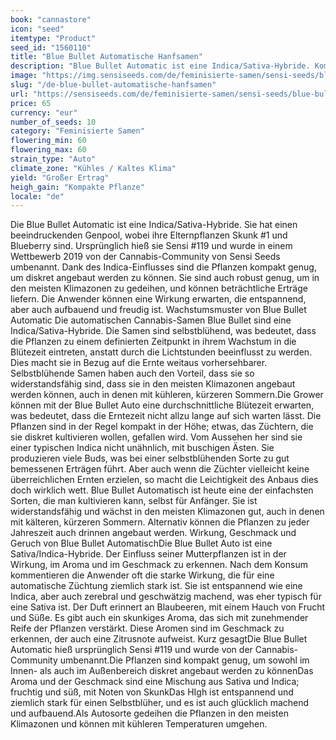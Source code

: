 ```yaml
---
book: "cannastore"
icon: "seed"
itemtype: "Product"
seed_id: "1560110"
title: "Blue Bullet Automatische Hanfsamen"
description: "Blue Bullet Automatic ist eine Indica/Sativa-Hybride. Kompakte Sorte, die gute Erträge bietet. Die Wirkung ist stark, entspannt und macht glücklich."
image: "https://img.sensiseeds.com/de/feminisierte-samen/sensi-seeds/blue-bullet-automatisch-image.png"
slug: "/de-blue-bullet-automatische-hanfsamen"
url: "https://sensiseeds.com/de/feminisierte-samen/sensi-seeds/blue-bullet-automatisch?a_aid=cannastore"
price: 65
currency: "eur"
number_of_seeds: 10
category: "Feminisierte Samen"
flowering_min: 60
flowering_max: 60
strain_type: "Auto"
climate_zone: "Kühles / Kaltes Klima"
yield: "Großer Ertrag"
heigh_gain: "Kompakte Pflanze"
locale: "de"
---
```

Die Blue Bullet Automatic ist eine Indica/Sativa-Hybride. Sie hat einen beeindruckenden Genpool, wobei ihre Elternpflanzen Skunk #1 und Blueberry sind. Ursprünglich hieß sie Sensi #119 und wurde in einem Wettbewerb 2019 von der Cannabis-Community von Sensi Seeds umbenannt. Dank des Indica-Einflusses sind die Pflanzen kompakt genug, um diskret angebaut werden zu können. Sie sind auch robust genug, um in den meisten Klimazonen zu gedeihen, und können beträchtliche Erträge liefern. Die Anwender können eine Wirkung erwarten, die entspannend, aber auch aufbauend und freudig ist. Wachstumsmuster von Blue Bullet Automatic Die automatischen Cannabis-Samen Blue Bullet sind eine Indica/Sativa-Hybride. Die Samen sind selbstblühend, was bedeutet, dass die Pflanzen zu einem definierten Zeitpunkt in ihrem Wachstum in die Blütezeit eintreten, anstatt durch die Lichtstunden beeinflusst zu werden. Dies macht sie in Bezug auf die Ernte weitaus vorhersehbarer. Selbstblühende Samen haben auch den Vorteil, dass sie so widerstandsfähig sind, dass sie in den meisten Klimazonen angebaut werden können, auch in denen mit kühleren, kürzeren Sommern.Die Grower können mit der Blue Bullet Auto eine durchschnittliche Blütezeit erwarten, was bedeutet, dass die Erntezeit nicht allzu lange auf sich warten lässt. Die Pflanzen sind in der Regel kompakt in der Höhe; etwas, das Züchtern, die sie diskret kultivieren wollen, gefallen wird. Vom Aussehen her sind sie einer typischen Indica nicht unähnlich, mit buschigen Ästen. Sie produzieren viele Buds, was bei einer selbstblühenden Sorte zu gut bemessenen Erträgen führt. Aber auch wenn die Züchter vielleicht keine überreichlichen Ernten erzielen, so macht die Leichtigkeit des Anbaus dies doch wirklich wett. Blue Bullet Automatisch ist heute eine der einfachsten Sorten, die man kultivieren kann, selbst für Anfänger. Sie ist widerstandsfähig und wächst in den meisten Klimazonen gut, auch in denen mit kälteren, kürzeren Sommern. Alternativ können die Pflanzen zu jeder Jahreszeit auch drinnen angebaut werden. Wirkung, Geschmack und Geruch von Blue Bullet AutomatischDie Blue Bullet Auto ist eine Sativa/Indica-Hybride. Der Einfluss seiner Mutterpflanzen ist in der Wirkung, im Aroma und im Geschmack zu erkennen. Nach dem Konsum kommentieren die Anwender oft die starke Wirkung, die für eine automatische Züchtung ziemlich stark ist. Sie ist entspannend wie eine Indica, aber auch zerebral und geschwätzig machend, was eher typisch für eine Sativa ist. Der Duft erinnert an Blaubeeren, mit einem Hauch von Frucht und Süße. Es gibt auch ein skunkiges Aroma, das sich mit zunehmender Reife der Pflanzen verstärkt. Diese Aromen sind im Geschmack zu erkennen, der auch eine Zitrusnote aufweist. Kurz gesagtDie Blue Bullet Automatic hieß ursprünglich Sensi #119 und wurde von der Cannabis-Community umbenannt.Die Pflanzen sind kompakt genug, um sowohl im Innen- als auch im Außenbereich diskret angebaut werden zu könnenDas Aroma und der Geschmack sind eine Mischung aus Sativa und Indica; fruchtig und süß, mit Noten von SkunkDas HIgh ist entspannend und ziemlich stark für einen Selbstblüher, und es ist auch glücklich machend und aufbauend.Als Autosorte gedeihen die Pflanzen in den meisten Klimazonen und können mit kühleren Temperaturen umgehen.
